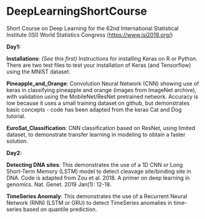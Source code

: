 # DeepLearningShortCourse
Short Course on Deep Learning for the 62nd International Statistical Institute (ISI) World Statistics Congress (https://www.isi2019.org/)

**Day1:**

**Installations**: *(See this first)* Instructions for installing Keras on R or Python. There are two test files to test your installation of Keras (and Tensorflow) using the MNIST dataset.

**Pineapple_and_Orange**: Convolution Neural Network (CNN) showing use of keras in classifying pineapple and orange (images from ImageNet archive), with validation using the MobileNet/ResNet pretrained network. Accuracy is low because it uses a small training dataset on github, but demonstrates basic concepts - code has been adapted from the keras Cat and Dog tutorial.

**EuroSat_Classification**: CNN classification based on ResNet, using limited dataset, to demonstrate transfer learning in modeling to obtain a faster solution.

**Day2:**

**Detecting DNA sites**: This demonstrates the use of a 1D CNN or Long Short-Term Memory (LSTM) model to detect cleavage site/binding site in DNA. Code is adapted from Zou et al. 2018. A primer on deep learning in genomics. Nat. Genet. 2019 Jan(1): 12-18.

**TimeSeries Anomaly**: This demonstrates the use of a Recurrent Neural Network (RNN) (LSTM or GRU) to detect TimeSeries anomalies in time-series based on quantile prediction.
